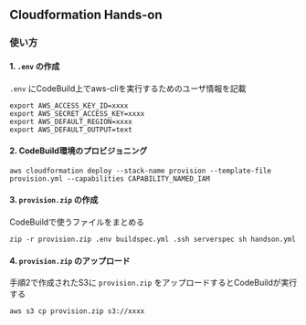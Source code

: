 ## Cloudformation Hands-on
### 使い方
#### 1. `.env` の作成
`.env` にCodeBuild上でaws-cliを実行するためのユーザ情報を記載
```
export AWS_ACCESS_KEY_ID=xxxx
export AWS_SECRET_ACCESS_KEY=xxxx
export AWS_DEFAULT_REGION=xxxx
export AWS_DEFAULT_OUTPUT=text
```

#### 2. CodeBuild環境のプロビジョニング
```
aws cloudformation deploy --stack-name provision --template-file provision.yml --capabilities CAPABILITY_NAMED_IAM
```

#### 3. `provision.zip` の作成
CodeBuildで使うファイルをまとめる
```
zip -r provision.zip .env buildspec.yml .ssh serverspec sh handson.yml
```

#### 4. `provision.zip` のアップロード
手順2で作成されたS3に `provision.zip` をアップロードするとCodeBuildが実行する
```
aws s3 cp provision.zip s3://xxxx
```
